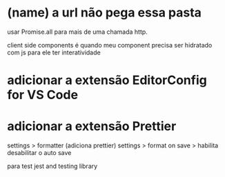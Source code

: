 # (name) a url não pega essa pasta

usar Promise.all para mais de uma chamada
http.

client side components é quando
meu component precisa ser hidratado com
js para ele ter interatividade

# adicionar a extensão EditorConfig for VS Code

# adicionar a extensão Prettier

settings > formatter (adiciona prettier)
settings > format on save > habilita
desabilitar o auto save

para test
jest and testing library
